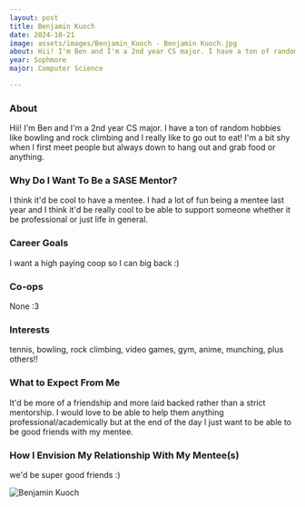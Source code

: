 ```yaml
---
layout: post
title: Benjamin Kuoch 
date: 2024-10-21
image: assets/images/Benjamin_Kuoch - Benjamin Kuoch.jpg
about: Hii! I'm Ben and I'm a 2nd year CS major. I have a ton of random hobbies like bowling and rock climbing and I really like to go out to eat! I'm a bit shy when I first meet people but always down to hang out and grab food or anything.
year: Sophmore
major: Computer Science

---
```


### About

Hii! I'm Ben and I'm a 2nd year CS major. I have a ton of random hobbies like bowling and rock climbing and I really like to go out to eat! I'm a bit shy when I first meet people but always down to hang out and grab food or anything.

### Why Do I Want To Be a SASE Mentor?

I think it'd be cool to have a mentee. I had a lot of fun being a mentee last year and I think it'd be really cool to be able to support someone whether it be professional or just life in general.

### Career Goals

I want a high paying coop so I can big back :)

### Co-ops

None :3

### Interests

tennis, bowling, rock climbing, video games, gym, anime, munching, plus others!!

### What to Expect From Me

It'd be more of a friendship and more laid backed rather than a strict mentorship. I would love to be able to help them anything professional/academically but at the end of the day I just want to be able to be good friends with my mentee.

### How I Envision My Relationship With My Mentee(s) 

we'd be super good friends :)

<div class="text-center my-5">
    <img src="https://sase-drexel.github.io/mentorship-2024/assets/images/Benjamin_Kuoch - Benjamin Kuoch.jpg" alt="Benjamin Kuoch" class="rounded post-img" />
</div>
